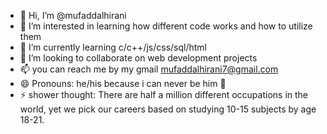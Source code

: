 - 👋 Hi, I’m @mufaddalhirani
- 👀 I’m interested in learning how different code works and how to utilize them
- 🌱 I’m currently learning c/c++/js/css/sql/html
- 💞️ I’m looking to collaborate on web development projects
- 📫 you can reach me by my gmail mufaddalhirani7@gmail.com
- 😄 Pronouns: he/his because i can never be him 🥲
- ⚡ shower thought: There are half a million different occupations in the world, yet we pick our careers based on studying 10-15 subjects by age 18-21.


